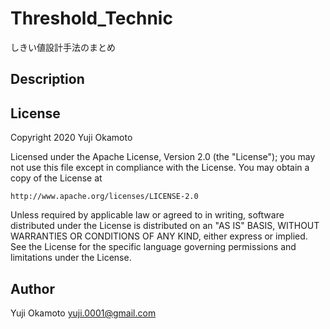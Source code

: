 Threshold_Technic
===
しきい値設計手法のまとめ

## Description

## License
Copyright 2020 Yuji Okamoto

Licensed under the Apache License, Version 2.0 (the "License");
you may not use this file except in compliance with the License.
You may obtain a copy of the License at

    http://www.apache.org/licenses/LICENSE-2.0

Unless required by applicable law or agreed to in writing, software
distributed under the License is distributed on an "AS IS" BASIS,
WITHOUT WARRANTIES OR CONDITIONS OF ANY KIND, either express or implied.
See the License for the specific language governing permissions and
limitations under the License.


## Author
Yuji Okamoto yuji.0001@gmail.com